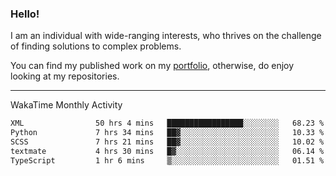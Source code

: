 ### Hello!

I am an individual with wide-ranging interests, who thrives on the challenge of finding solutions to complex problems.

You can find my published work on my [portfolio](https://bumbleboss.xyz/work), otherwise, do enjoy looking at my repositories.

---

WakaTime Monthly Activity

<!--START_SECTION:waka-->

```txt
XML                50 hrs 4 mins   █████████████████░░░░░░░░   68.23 %
Python             7 hrs 34 mins   ██▓░░░░░░░░░░░░░░░░░░░░░░   10.33 %
SCSS               7 hrs 21 mins   ██▓░░░░░░░░░░░░░░░░░░░░░░   10.02 %
textmate           4 hrs 30 mins   █▓░░░░░░░░░░░░░░░░░░░░░░░   06.14 %
TypeScript         1 hr 6 mins     ▒░░░░░░░░░░░░░░░░░░░░░░░░   01.51 %
```

<!--END_SECTION:waka-->
